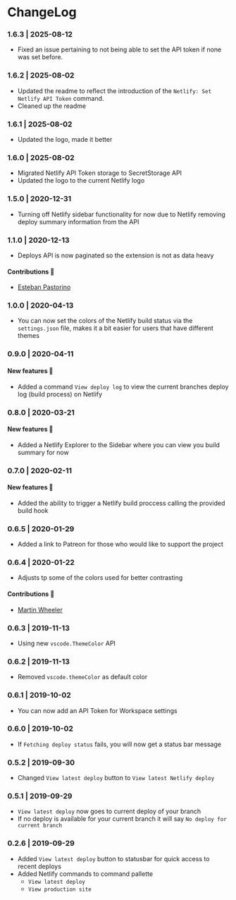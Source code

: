# ChangeLog

### 1.6.3 | 2025-08-12

* Fixed an issue pertaining to not being able to set the API token if none was set before.

### 1.6.2 | 2025-08-02

* Updated the readme to reflect the introduction of the `Netlify: Set Netlify API Token` command.
* Cleaned up the readme

### 1.6.1 | 2025-08-02

* Updated the logo, made it better

### 1.6.0 | 2025-08-02

* Migrated Netlify API Token storage to SecretStorage API
* Updated the logo to the current Netlify logo

### 1.5.0 | 2020-12-31

* Turning off Netlify sidebar functionality for now due to Netlify removing deploy summary information from the API

### 1.1.0 | 2020-12-13

* Deploys API is now paginated so the extension is not as data heavy

#### Contributions 🎉

* [Esteban Pastorino](https://github.com/kitop)

### 1.0.0 | 2020-04-13

* You can now set the colors of the Netlify build status via the `settings.json` file, makes it a bit easier for users that have different themes

### 0.9.0 | 2020-04-11

#### New features 🎉

* Added a command `View deploy log` to view the current branches deploy log (build process) on Netlify

### 0.8.0 | 2020-03-21

#### New features 🎉

* Added a Netlify Explorer to the Sidebar where you can view you build summary for now

### 0.7.0 | 2020-02-11

#### New features 🎉

* Added the ability to trigger a Netlify build proccess calling the provided build hook

### 0.6.5 | 2020-01-29

* Added a link to Patreon for those who would like to support the project 

### 0.6.4 | 2020-01-22

* Adjusts tp some of the colors used for better contrasting

#### Contributions 🎉

* [Martin Wheeler](https://github.com/martinwheeler)

### 0.6.3 | 2019-11-13

* Using new `vscode.ThemeColor` API

### 0.6.2 | 2019-11-13

* Removed `vscode.themeColor` as default color

### 0.6.1 | 2019-10-02

* You can now add an API Token for Workspace settings

### 0.6.0 | 2019-10-02

* If `Fetching deploy status` fails, you will now get a status bar message

### 0.5.2 | 2019-09-30

* Changed `View latest deploy` button to `View latest Netlify deploy`

### 0.5.1 | 2019-09-29

* `View latest deploy` now goes to current deploy of your branch
* If no deploy is available for your current branch it will say `No deploy for current branch`

### 0.2.6 | 2019-09-29

* Added `View latest deploy` button to statusbar for quick access to recent deploys
* Added Netlify commands to command pallette
  - `View latest deploy`
  - `View production site`
